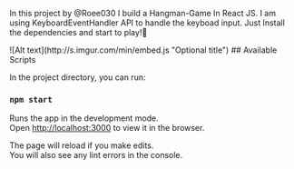 In this project by @Roee030 I build a Hangman-Game In React JS.
I am using KeyboardEventHandler API to handle the keyboad input.
Just Install the dependencies and start to play!🎉

<blockquote class="imgur-embed-pub" lang="en" data-id="a/gltmG4P"><a href="//imgur.com/a/gltmG4P"></a></blockquote><script async src="//s.imgur.com/min/embed.js" charset="utf-8"></script>
![Alt text](http://s.imgur.com/min/embed.js "Optional title")
## Available Scripts

In the project directory, you can run:

### `npm start`

Runs the app in the development mode.<br />
Open [http://localhost:3000](http://localhost:3000) to view it in the browser.

The page will reload if you make edits.<br />
You will also see any lint errors in the console.

